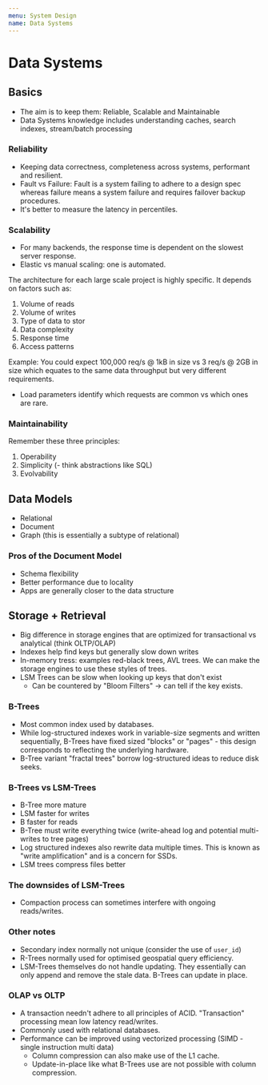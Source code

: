 ```yaml
---
menu: System Design
name: Data Systems
---
```


# Data Systems

## Basics

- The aim is to keep them: Reliable, Scalable and Maintainable
- Data Systems knowledge includes understanding caches, search indexes, stream/batch processing

### Reliability

- Keeping data correctness, completeness across systems, performant and resilient.
- Fault vs Failure: Fault is a system failing to adhere to a design spec whereas failure means a system failure and requires failover backup procedures.
- It's better to measure the latency in percentiles.

### Scalability

- For many backends, the response time is dependent on the slowest server response.
- Elastic vs manual scaling: one is automated.

The architecture for each large scale project is highly specific. It depends on factors such as:

1. Volume of reads
2. Volume of writes
3. Type of data to stor
4. Data complexity
5. Response time
6. Access patterns

Example: You could expect 100,000 req/s @ 1kB in size vs 3 req/s @ 2GB in size which equates to the same data throughput but very different requirements.

- Load parameters identify which requests are common vs which ones are rare.

### Maintainability

Remember these three principles:

1. Operability
2. Simplicity (- think abstractions like SQL)
3. Evolvability

## Data Models

- Relational
- Document
- Graph (this is essentially a subtype of relational)

### Pros of the Document Model

- Schema flexibility
- Better performance due to locality
- Apps are generally closer to the data structure

## Storage + Retrieval

- Big difference in storage engines that are optimized for transactional vs analytical (think OLTP/OLAP)
- Indexes help find keys but generally slow down writes
- In-memory tress: examples red-black trees, AVL trees. We can make the storage engines to use these styles of trees.
- LSM Trees can be slow when looking up keys that don't exist
  - Can be countered by "Bloom Filters" -> can tell if the key exists.

### B-Trees

- Most common index used by databases.
- While log-structured indexes work in variable-size segments and written sequentially, B-Trees have fixed sized "blocks" or "pages" - this design corresponds to reflecting the underlying hardware.
- B-Tree variant "fractal trees" borrow log-structured ideas to reduce disk seeks.

### B-Trees vs LSM-Trees

- B-Tree more mature
- LSM faster for writes
- B faster for reads
- B-Tree must write everything twice (write-ahead log and potential multi-writes to tree pages)
- Log structured indexes also rewrite data multiple times. This is known as "write amplification" and is a concern for SSDs.
- LSM trees compress files better

### The downsides of LSM-Trees

- Compaction process can sometimes interfere with ongoing reads/writes.

### Other notes

- Secondary index normally not unique (consider the use of `user_id`)
- R-Trees normally used for optimised geospatial query efficiency.
- LSM-Trees themselves do not handle updating. They essentially can only append and remove the stale data. B-Trees can update in place.

### OLAP vs OLTP

- A transaction needn't adhere to all principles of ACID. "Transaction" processing mean low latency read/writes.
- Commonly used with relational databases.
- Performance can be improved using vectorized processing (SIMD - single instruction multi data)
  - Column compression can also make use of the L1 cache.
  - Update-in-place like what B-Trees use are not possible with column compression.
